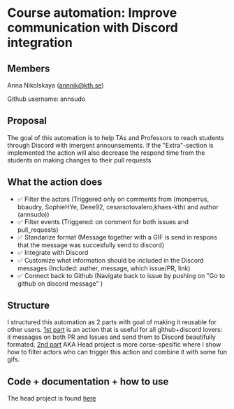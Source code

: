 # Course automation: Improve communication with Discord integration

## Members
Anna Nikolskaya (annnik@kth.se)

Github username: annsudo

## Proposal 
The goal of this automation is to help TAs and Professors to reach students through Discord with imergent announsements. If the "Extra"-section is implemented the action will also decrease the respond time from the students on making changes to their pull requests

## What the action does 

 - ✅    Filter the actors (Triggered only on comments from  (monperrus, bbaudry, SophieHYe, Deee92, cesarsotovalero,khaes-kth) and author (annsudo))
 - ✅    Filter events (Triggered: on comment for both issues and pull_requests)
 - ✅    Standarize format (Message together with a GIF is send in respons that the message was succesfully send to discord)
 - ✅    Integrate with Discord 
 - ✅    Customize what information should be included in the Discord messages (Included: auther, message, which issue/PR, link)
 - ✅    Connect back to Github (Navigate back to issue by pushing on "Go to github on discord message" )

## Structure

I structured this automation as 2 parts with goal of making it reusable for other users. [1st part](https://github.com/annsudo/discord-comments) is an action that is useful for all github+discord lovers: it messages on both PR and Issues and send them to Discord beautifully formated. [2nd part](https://github.com/annsudo/comment-to-Discord-action) AKA Head project is more corse-spesific where I show how to filter actors who can trigger this action and combine it with some fun gifs.

## Code + documentation + how to use
The head project is found [here](https://github.com/annsudo/comment-to-Discord-action) 
